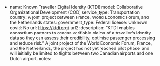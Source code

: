 
- name: Known Traveller Digital Identity (KTDI)
model: Collaborative Organizational Development (COD)
service_type: Transportation
country: A joint project between France, World Economic Forum, and the Netherlands
states: 
government_type: Federal
license: Unknown
covid: No
url: https://ktdi.org/
url2: 
description: “KTDI enables consortium partners to access verifiable claims of a traveller’s identity data so they can assess their credibility, optimise passenger processing and reduce risk.” A joint project of the World Economic Forum, France, and the Netherlands, the project has not yet reached pilot phase, and will initially be limited to flights between two Canadian airports and one Dutch airport.
notes: 